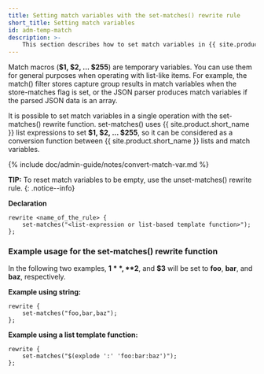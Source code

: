 ```yaml
---
title: Setting match variables with the set-matches() rewrite rule
short_title: Setting match variables
id: adm-temp-match
description: >-
    This section describes how to set match variables in {{ site.product.short_name }}.
---
```


Match macros (**$1, $2, \... $255**) are temporary variables. You can
use them for general purposes when operating with list-like items. For
example, the match() filter stores capture
group results in match variables when the store-matches flag is
set, or the JSON parser produces match variables
if the parsed JSON data is an array.

It is possible to set match variables in a single operation with the
set-matches() rewrite function. set-matches() uses {{ site.product.short_name }} list
expressions to set **$1, $2, \... $255**, so it can be considered as
a conversion function between {{ site.product.short_name }} lists and match variables.

{% include doc/admin-guide/notes/convert-match-var.md %}

**TIP:** To reset match variables to be empty, use the unset-matches()
rewrite rule.
{: .notice--info}

**Declaration**

```config
rewrite <name_of_the_rule> {
    set-matches("<list-expression or list-based template function>");
};
```

### Example usage for the set-matches() rewrite function

In the following two examples, **$1**, **$2**, and **$3** will be set
to **foo**, **bar**, and **baz**, respectively.

**Example using string:**

```config
rewrite {
    set-matches("foo,bar,baz");
};
```

**Example using a list template function:**

```config
rewrite {
    set-matches("$(explode ':' 'foo:bar:baz')");
};
```
